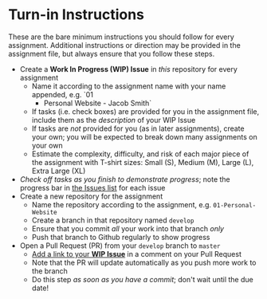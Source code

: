 # Turn-in Instructions

These are the bare minimum instructions you should follow for every assignment.
Additional instructions or direction may be provided in the assignment file, but
always ensure that you follow these steps.

* Create a **Work In Progress (WIP) Issue** in _this_ repository for every
  assignment
    * Name it according to the assignment name with your name appended, e.g. `01
      - Personal Website - Jacob Smith`
    * If tasks (i.e. check boxes) are provided for you in the assignment file,
      include them as the _description_ of your WIP Issue
    * If tasks are _not_ provided for you (as in later assignments), create your
      own; you will be expected to break down many assignments on your own
    * Estimate the complexity, difficulty, and risk of each major piece of the
      assignment with T-shirt sizes: Small (S), Medium (M), Large (L), Extra
      Large (XL)
* _Check off tasks as you finish to demonstrate progress_; note the progress bar
  in [the Issues
  list](https://github.com/TIY-GVL-FEE-2015-May/assignments/issues) for
  each issue
* Create a new repository for the assignment
    * Name the repository according to the assignment, e.g.
      `01-Personal-Website`
    * Create a branch in that repository named `develop`
    * Ensure that you commit _all_ your work into that branch _only_
    * Push that branch to Github regularly to show progress
* Open a Pull Request (PR) from your `develop` branch to `master`
    * [Add a link to your **WIP
      Issue**](https://help.github.com/articles/writing-on-github/#references)
      in a comment on your Pull Request
    * Note that the PR will update automatically as you push more work to the
      branch
    * Do this step _as soon as you have a commit_; don't wait until the due
      date!

